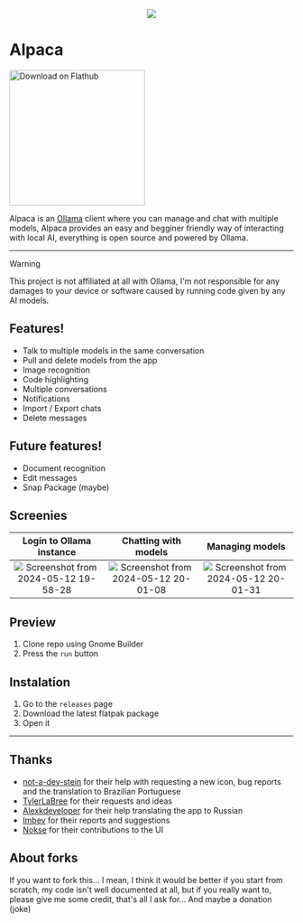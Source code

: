 <p align="center"><img src="https://jeffser.com/images/alpaca/logo.svg"></p>

# Alpaca

<a href='https://flathub.org/apps/com.jeffser.Alpaca'><img width='240' alt='Download on Flathub' src='https://flathub.org/api/badge?locale=en'/></a>

Alpaca is an [Ollama](https://github.com/ollama/ollama) client where you can manage and chat with multiple models, Alpaca provides an easy and begginer friendly way of interacting with local AI, everything is open source and powered by Ollama.

---

> [!WARNING]
> This project is not affiliated at all with Ollama, I'm not responsible for any damages to your device or software caused by running code given by any AI models.

## Features!
- Talk to multiple models in the same conversation
- Pull and delete models from the app
- Image recognition
- Code highlighting
- Multiple conversations
- Notifications
- Import / Export chats
- Delete messages

## Future features!
- Document recognition
- Edit messages
- Snap Package (maybe)

## Screenies
Login to Ollama instance             |  Chatting with models        |  Managing models
:-------------------------:|:-------------------------:|:-------------------------:
![Screenshot from 2024-05-12 19-58-28](https://jeffser.com/images/alpaca/screenie1.png)  |  ![Screenshot from 2024-05-12 20-01-08](https://jeffser.com/images/alpaca/screenie2.png)  |  ![Screenshot from 2024-05-12 20-01-31](https://jeffser.com/images/alpaca/screenie3.png)

## Preview
1. Clone repo using Gnome Builder
2. Press the `run` button

## Instalation
1. Go to the `releases` page
2. Download the latest flatpak package
3. Open it

---

## Thanks
- [not-a-dev-stein](https://github.com/not-a-dev-stein) for their help with requesting a new icon, bug reports and the translation to Brazilian Portuguese
- [TylerLaBree](https://github.com/TylerLaBree) for their requests and ideas
- [Alexkdeveloper](https://github.com/alexkdeveloper) for their help translating the app to Russian
- [Imbev](https://github.com/imbev) for their reports and suggestions
- [Nokse](https://github.com/Nokse22) for their contributions to the UI

## About forks
If you want to fork this... I mean, I think it would be better if you start from scratch, my code isn't well documented at all, but if you really want to, please give me some credit, that's all I ask for... And maybe a donation (joke)
